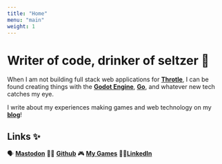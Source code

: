 ```yaml
---
title: "Home"
menu: "main"
weight: 1
---
```


# Writer of code, drinker of seltzer 🥤

When I am not building full stack web applications for **[Throtle](https://throtle.io/)**, I can be found creating things with the **[Godot Engine](https://godotengine.org/)**, **[Go](https://go.dev)**, and whatever new tech catches my eye. 

I write about my experiences making games and web technology on my **[blog](/blog)**!

## Links ✨ 

🗣️ **[Mastodon](https://mastodon.gamedev.place/@kevinyoung)**
👨‍💻 **[Github](https://github.com/KevinStirling/)**
🎮 **[My Games](https://necrokev.itch.io/)**
👨‍💼**[LinkedIn](https://www.linkedin.com/in/kevin-young-5a6386b0/)**
